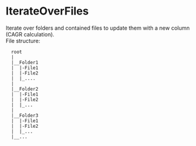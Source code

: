 # IterateOverFiles
Iterate over folders and contained files to update them with a new column (CAGR calculation).
<br>File structure:

      root
      |
      |__Folder1
      |  |-File1
      |  |-File2
      |  |_....
      |
      |__Folder2
      |  |-File1
      |  |-File2
      |  |_...
      |
      |__Folder3
      |  |-File1
      |  |-File2
      |  |_...
      |__...

 
